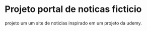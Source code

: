 # Projeto portal de noticas ficticio 
 projeto um um site de noticias 
inspirado em um projeto da udemy.
